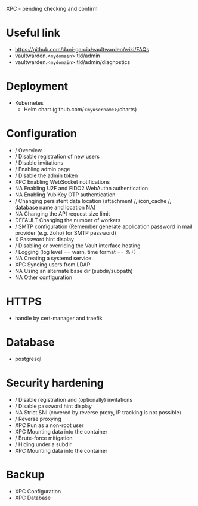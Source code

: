 XPC - pending checking and confirm

# Useful link
- https://github.com/dani-garcia/vaultwarden/wiki/FAQs
- vaultwarden.<`mydomain`>.tld/admin
- vaultwarden.<`mydomain`>.tld/admin/diagnostics

# Deployment
- Kubernetes
  - Helm chart (github.com/<`myusername`>/charts)

# Configuration
- / Overview
- / Disable registration of new users
- / Disable invitations
- / Enabling admin page
- / Disable the admin token
- XPC Enabling WebSocket notifications 
- NA Enabling U2F and FIDO2 WebAuthn authentication
- NA Enabling YubiKey OTP authentication
- / Changing persistent data location (attachment /, icon_cache /, database name and location NA)
- NA Changing the API request size limit
- DEFAULT Changing the number of workers
- / SMTP configuration (Remember generate application password in mail provider (e.g. Zoho) for SMTP password)
- X Password hint display
- / Disabling or overriding the Vault interface hosting
- / Logging (log level == warn, time format == %+)
- NA Creating a systemd service
- XPC Syncing users from LDAP
- NA Using an alternate base dir (subdir/subpath)
- NA Other configuration

# HTTPS
- handle by cert-manager and traefik

# Database
- postgresql

# Security hardening
- / Disable registration and (optionally) invitations
- / Disable password hint display
- NA Strict SNI (covered by reverse proxy, IP tracking is not possible)
- / Reverse proxying
- XPC Run as a non-root user
- XPC Mounting data into the container
- / Brute-force mitigation
- / Hiding under a subdir
- XPC Mounting data into the container


# Backup
- XPC Configuration
- XPC Database
